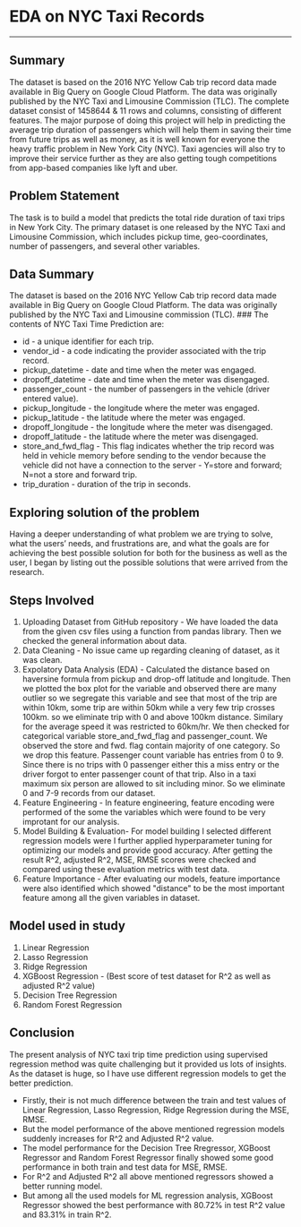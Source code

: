 # **EDA on NYC Taxi Records**

-----------------------------------------------------------------------------------------------------------------------------------------------------------------------


## Summary 
The dataset is based on the 2016 NYC Yellow Cab trip record data made available in Big Query on Google Cloud Platform. The data was originally published by the NYC Taxi and Limousine Commission (TLC). The complete dataset consist of 1458644 & 11 rows and columns, consisting of different features. The major purpose of doing this project will help in predicting the average trip duration of passengers which will help them in saving their time from future trips as well as money, as it is well known for everyone the heavy traffic problem in New York City (NYC). Taxi agencies will also try to improve their service further as they are also getting tough competitions from app-based companies like lyft and uber. </br> 


## Problem Statement
The task is to build a model that predicts the total ride duration of taxi trips in New York City. The primary dataset is one released by the NYC Taxi and Limousine Commission, which includes pickup time, geo-coordinates, number of passengers, and several other variables. </br>

## Data Summary
The dataset is based on the 2016 NYC Yellow Cab trip record data made available in Big Query on Google Cloud Platform. The data was originally published by the NYC Taxi and Limousine commission (TLC). ### The contents of NYC Taxi Time Prediction are:
* id - a unique identifier for each trip.
* vendor_id - a code indicating the provider associated with the trip record.
* pickup_datetime - date and time when the meter was engaged.
* dropoff_datetime - date and time when the meter was disengaged.
* passenger_count - the number of passengers in the vehicle (driver entered value).
* pickup_longitude - the longitude where the meter was engaged.
* pickup_latitude - the latitude where the meter was engaged.
* dropoff_longitude - the longitude where the meter was disengaged.
* dropoff_latitude - the latitude where the meter was disengaged.
* store_and_fwd_flag - This flag indicates whether the trip record was held in vehicle memory before sending to the vendor because the vehicle did not have a connection to the server - Y=store and forward; N=not a store and forward trip.
* trip_duration - duration of the trip in seconds. 

## Exploring solution of the problem
Having a deeper understanding of what problem we are trying to solve, what the users’ needs, and frustrations are, and what the goals are for achieving the best possible solution for both for the business as well as the user, I began by listing out the possible solutions that were arrived from the research.

## Steps Involved

1. Uploading Dataset from GitHub repository - We have loaded the data from the given csv files using a function from pandas library. Then we checked the general information about data. </br> 
2. Data Cleaning - No issue came up regarding cleaning of dataset, as it was clean. 
3. Expolatory Data Analysis (EDA) - Calculated the distance based on haversine formula from pickup and drop-off latitude and longitude. Then we plotted the box plot for the variable and observed there are many outlier so we segregate this variable and see that most of the trip are within 10km, some trip are within 50km while a very few trip crosses 100km. so we eliminate trip with 0 and above 100km distance. Similary for the average speed it was restricted to 60km/hr. We then checked for categorical variable store_and_fwd_flag and passenger_count. We observed the store and fwd. flag contain majority of one category. So we drop this feature. Passenger count variable has entries from 0 to 9. Since there is no trips with 0 passenger either this a miss entry or the driver forgot to enter passenger count of that trip. Also in a taxi maximum six person are allowed to sit including minor. So we eliminate 0 and 7-9 records from our dataset. </br> 
4. Feature Engineering - In feature engineering, feature encoding were performed of the some the variables which were found to be very improtant for our analysis. 
5. Model Building & Evaluation- For model building I selected different regression models were I further applied hyperparameter tuning for optimizing our models and provide good accuracy. After getting the result R^2, adjusted R^2, MSE, RMSE scores were checked and compared using these evaluation metrics with test data. 
6. Feature Importance - After evaluating our models, feature importance were also identified which showed "distance" to be the most important feature among all the given variables in dataset. 


## Model used in study 

1. Linear Regression
2. Lasso Regression
3. Ridge Regression
4. XGBoost Regression -  (Best score of test dataset for R^2 as well as adjusted R^2 value) </br> 
5. Decision Tree Regression
6. Random Forest Regression


## Conclusion 
The present analysis of NYC taxi trip time prediction using supervised regression method was quite challenging but it provided us lots of insights. As the dataset is huge, so I have use different regression models to get the better prediction.

* Firstly, their is not much difference between the train and test values of Linear Regression, Lasso Regression, Ridge Regression during the MSE, RMSE.
* But the model performance of the above mentioned regression models suddenly increases for R^2 and Adjusted R^2 value.
* The model performance for the Decision Tree Rregressor, XGBoost Regressor and Random Forest Regressor finally showed some good performance in both train and test data for MSE, RMSE.
* For R^2 and Adjusted R^2 all above mentioned regressors showed a better running model.
* But among all the used models for ML regression analysis, XGBoost Regressor showed the best performance with 80.72% in test R^2 value and 83.31% in train R^2.
